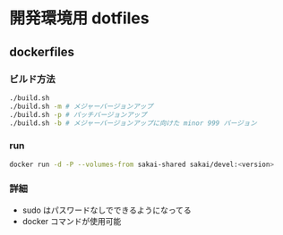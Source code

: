 # 開発環境用 dotfiles

## dockerfiles

### ビルド方法

```bash
./build.sh
./build.sh -m # メジャーバージョンアップ
./build.sh -p # パッチバージョンアップ
./build.sh -b # メジャーバージョンアップに向けた minor 999 バージョン
```

### run

```bash
docker run -d -P --volumes-from sakai-shared sakai/devel:<version>
```

### 詳細

* sudo はパスワードなしでできるようになってる
* docker コマンドが使用可能
